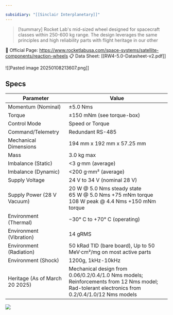 ```yaml
---

subsidiary: "[[Sinclair Interplanetary]]"
---
```


>[!summary]
>Rocket Lab's mid-sized wheel designed for spacecraft classes within 250-600 kg range. The design leverages the same principles and high reliability parts with flight heritage in our other 
>
🔗 Official Page: https://www.rocketlabusa.com/space-systems/satellite-components/reaction-wheels
📋 Data Sheet: [[RW4-5.0-Datasheet-v2.pdf]]


![[Pasted image 20250108213607.png]]

## Specs

| Parameter                      | Value                                                                                                                                         |
| ------------------------------ | --------------------------------------------------------------------------------------------------------------------------------------------- |
| Momentum (Nominal)             | ±5.0 Nms                                                                                                                                      |
| Torque                         | ±150 mNm (see torque-box)                                                                                                                     |
| Control Mode                   | Speed or Torque                                                                                                                               |
| Command/Telemetry              | Redundant RS-485                                                                                                                              |
| Mechanical Dimensions          | 194 mm x 192 mm x 57.25 mm                                                                                                                    |
| Mass                           | 3.0 kg max                                                                                                                                    |
| Imbalance (Static)             | <3 g·mm (average)                                                                                                                             |
| Imbalance (Dynamic)            | <200 g·mm² (average)                                                                                                                          |
| Supply Voltage                 | 24 V to 34 V (nominal 28 V)                                                                                                                   |
| Supply Power (28 V Vacuum)     | 20 W @ 5.0 Nms steady state<br>65 W @ 5.0 Nms +75 mNm torque<br>108 W peak @ 4.4 Nms +150 mNm torque                                          |
| Environment (Thermal)          | −30° C to +70° C (operating)                                                                                                                  |
| Environment (Vibration)        | 14 gRMS                                                                                                                                       |
| Environment (Radiation)        | 50 kRad TID (bare board), Up to 50 MeV·cm²/mg on most active parts                                                                            |
| Environment (Shock)            | 1200g, 1kHz-10kHz                                                                                                                             |
| Heritage (As of March 20 2025) | Mechanical design from 0.06/0.2/0.4/1.0 Nms models; Reinforcements from 12 Nms model; Rad-tolerant electronics from 0.2/0.4/1.0/12 Nms models |

![](https://x.com/RocketLab/status/1910027426165653604)
